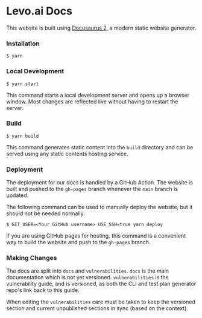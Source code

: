 # Levo.ai Docs

This website is built using [Docusaurus 2](https://docusaurus.io/), a modern static website generator.

### Installation

```
$ yarn
```

### Local Development

```
$ yarn start
```

This command starts a local development server and opens up a browser window. Most changes are reflected live without having to restart the server.

### Build

```
$ yarn build
```

This command generates static content into the `build` directory and can be served using any static contents hosting service.

### Deployment

The deployment for our docs is handled by a GitHub Action. The website is built and pushed to the `gh-pages` branch whenever the `main` branch is updated.

The following command can be used to manually deploy the website, but it should not be needed normally.

```
$ GIT_USER=<Your GitHub username> USE_SSH=true yarn deploy
```

If you are using GitHub pages for hosting, this command is a convenient way to build the website and push to the `gh-pages` branch.

### Making Changes
The docs are split into `docs` and `vulnerabilities`. `docs` is the main documentation which is not yet versioned. `vulnerabilities` is the vulnerability guide, and is versioned, as both the CLI and test plan generator repo's link back to this guide.

When editing the `vulnerabilities` care must be taken to keep the versioned section and current unpublished sections in sync (based on the context).
